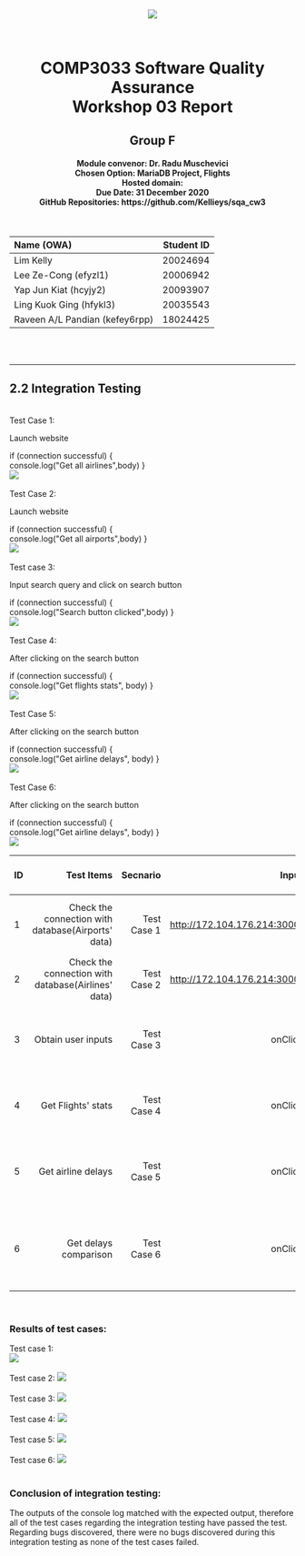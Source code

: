 <code>&nbsp;</code><br /><br /><br /><br />

<p align="center">
  <img src="media/UoNLogo.png" />
</p>
<br />

<div align="center">
 <h1>COMP3033 Software Quality Assurance<br/>
     Workshop 03 Report
 </h1>

 <h2> Group F<br/></h2>

 <h4> Module convenor: Dr. Radu Muschevici<br/>
      Chosen Option: MariaDB Project, Flights<br/>
      Hosted domain: <a></a><br/>
      Due Date: 31 December 2020<br/>
      GitHub Repositories: https://github.com/Kellieys/sqa_cw3<br/>
</h4>

<br/>

| Name (OWA) | Student ID |
| :------- | ----: | 
| Lim Kelly | 20024694 |
| Lee Ze-Cong (efyzl1) | 20006942 |
| Yap Jun Kiat (hcyjy2) | 20093907 |
| Ling Kuok Ging (hfykl3) | 20035543 |
| Raveen A/L Pandian (kefey6rpp) | 18024425 |

</div>

<br/><br/>

---


## 2.2 Integration Testing 

<br/>
Test Case 1:
<p>Launch website</p>
if (connection successful) {<br/>
console.log("Get all airlines",body) }<br/>
<img src="media/getairlines.png"></br>

<br/>
Test Case 2:
<p>Launch website</p>
if (connection successful) {<br/>
console.log("Get all airports",body) }<br/>
<img src="media/getairports.png"></br>

<br/>
Test case 3:
<p>Input search query and click on search button</p>
if (connection successful) {<br/>
console.log("Search button clicked",body) }<br/>
<img src="media/searchbutton.png"></br>


<br/>
Test Case 4:
<p>After clicking on the search button</p>
if (connection successful) {<br/>
console.log("Get flights stats", body) }<br/>
<img src="media/getflightstats.png"></br>

<br/>
Test Case 5:
<p>After clicking on the search button</p>
if (connection successful) {<br/>
console.log("Get airline delays", body) }<br/>
<img src="media/getairlinedelays.png"></br>

<br/>
Test Case 6:
<p>After clicking on the search button</p>
if (connection successful) {<br/>
console.log("Get airline delays", body) }<br/>
<img src="media/getdelaycomparison.png"></br>


| ID | Test Items | Secnario | Input | Expexted Outcome | Test Factor | Pass or Fail
| :------- | ----: | ----: | ----: | ----: | ----: | ----: |
| 1 | Check the connection with database(Airports' data) | Test Case 1 | http://172.104.176.214:3000/ | Console log "Get all airports" and all airports | Correctness | Pass |
| 2 | Check the connection with database(Airlines' data) | Test Case 2 | http://172.104.176.214:3000/ | Console log "Get all airlines" and all airlines | Correctness|Pass |
| 3 | Obtain user inputs | Test Case 3 | onClick | Console log "Search button clicked" and all user inputs| Correctness|Pass |
| 4 | Get Flights' stats | Test Case 4 | onClick | Console log "Get flights stats" and all related flights' stats| Correctness|Pass |
| 5 | Get airline delays | Test Case 5 | onClick | Console log "Get airline delays" and all related airline delays | Correctness|Pass |
| 6 | Get delays comparison | Test Case 6 | onClick | Console log "Get delays comparison" and all related delays comparison | Correctness|Pass |

</br>
<h3>Results of test cases:</h3>
Test case 1:</br>
<img src="media/resultgetairports.png"></br>
</br>Test case 2:
<img src="media/resultgetairlines.png"></br>
</br>Test case 3:
<img src="media/resultsearchbutton.png"></br>
</br>Test case 4:
<img src="media/resultgetflightstats.png"></br>
</br>Test case 5:
<img src="media/resultgetairlinedelays.png"></br>
</br>Test case 6:
<img src="media/resultgetdelaycomparison.png"></br>

</br>
<h3>Conclusion of integration testing:</h3>
The outputs of the console log matched with the expected output, therefore all of the test cases regarding the integration testing have passed the test. Regarding bugs discovered, there were no bugs discovered during this integration testing as none of the test cases failed.